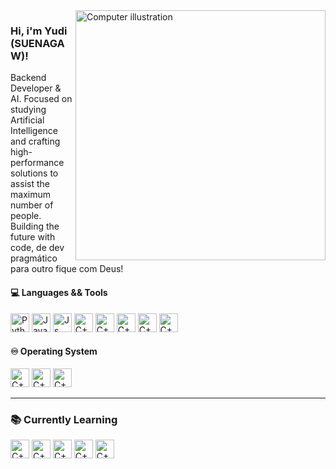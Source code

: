 <img src="https://static.vecteezy.com/system/resources/previews/010/794/340/non_2x/blue-artificial-intelligence-technology-circuit-file-free-png.png" alt="Computer illustration" width="400px" align="right" />

### Hi, i'm Yudi (SUENAGAW)!

Backend Developer & AI. 
Focused on studying Artificial Intelligence and crafting high-performance solutions to assist the maximum number of people. 
Building the future with code, de dev pragmático para outro fique com Deus!



#### 💻 Languages && Tools

<a href="https://www.python.org/"><img aligm="center" alt="Python" heigth="20" width="30" src="https://cdn.jsdelivr.net/gh/devicons/devicon@latest/icons/python/python-original.svg" /></a> 
<a href="https://www.java.com/pt-BR/"><img aligm="center" alt="Java" heigth="20" width="30" src="https://cdn.jsdelivr.net/gh/devicons/devicon@latest/icons/java/java-original.svg" /></a>
<a href="https://developer.mozilla.org/pt-BR/docs/Web/JavaScript"><img aligm="center" alt="Js" heigth="20" width="30" src="https://cdn.jsdelivr.net/gh/devicons/devicon@latest/icons/javascript/javascript-original.svg" /></a> 
<a href="https://isocpp.org/"><img aligm="center" alt="C++" heigth="20" width="30" src="https://cdn.jsdelivr.net/gh/devicons/devicon@latest/icons/cplusplus/cplusplus-original.svg" /></a> 
<a href="https://pytorch.org/"><img aligm="center" alt="C++" heigth="20" width="30" src="https://cdn.jsdelivr.net/gh/devicons/devicon@latest/icons/pytorch/pytorch-original.svg" /></a> 
<a href="https://huggingface.co/"><img aligm="center" alt="C++" heigth="20" width="30" src="https://huggingface.co/datasets/huggingface/brand-assets/resolve/main/hf-logo-pirate.png?download=true" /></a> 
<a href="https://pypi.org/project/transformers/"><img aligm="center" alt="C++" heigth="20" width="30" src="https://cdn.jsdelivr.net/gh/devicons/devicon@latest/icons/pypi/pypi-original.svg" /></a> 
<a href="https://openai.com/api/"><img aligm="center" alt="C++" heigth="20" width="30" src="https://img.icons8.com/ios11/512/FFFFFF/chatgpt.png" /></a> 


#### ♾︎ Operating System
<a href="https://archlinux.org/"><img aligm="center" alt="C++" heigth="20" width="30" src="https://cdn.jsdelivr.net/gh/devicons/devicon@latest/icons/archlinux/archlinux-original.svg" /></a> 
<a href="https://hyprland.org/"><img aligm="center" alt="C++" heigth="20" width="30" src="https://ewen-lbh.gallerycdn.vsassets.io/extensions/ewen-lbh/hyprland/0.1.2/1714321732225/Microsoft.VisualStudio.Services.Icons.Default" /></a>
<a href="https://www.linux.org/"><img aligm="center" alt="C++" heigth="20" width="30" src="https://cdn.jsdelivr.net/gh/devicons/devicon@latest/icons/linux/linux-original.svg" /></a>

---

### 📚 Currently Learning
<a href="https://github.com/Yudisssss/API_RickEndMorth"><img aligm="center" alt="C++" heigth="20" width="30" src="https://cdn-icons-png.flaticon.com/512/10169/10169724.png" /></a>
<a href="https://www.docker.com/"><img aligm="center" alt="C++" heigth="20" width="30" src="https://cdn.jsdelivr.net/gh/devicons/devicon@latest/icons/docker/docker-original.svg" /></a>
<a href="https://openai.com/"><img aligm="center" alt="C++" heigth="20" width="30" src="https://icons.veryicon.com/png/o/education-technology/blue-gray-solid-blend-icon/artificial-intelligence-5.png" /></a>
<a href="https://nixos.org/"><img aligm="center" alt="C++" heigth="20" width="30" src="https://cdn.jsdelivr.net/gh/devicons/devicon@latest/icons/nixos/nixos-original.svg" /></a> 
<a href="https://www.langchain.com/"><img aligm="center" alt="C++" heigth="20" width="30" src="https://cdn.jsdelivr.net/gh/devicons/devicon@latest/icons/python/python-original.svg" /></a>


<!-- <a href="https://nixos.org/"><img aligm="center" alt="C++" heigth="20" width="30" src="https://cdn.jsdelivr.net/gh/devicons/devicon@latest/icons/nixos/nixos-original.svg" /></a> --> 
> 
<!-- <a href="https://ngrok.com/"><img aligm="center" alt="C++" heigth="20" width="30" src="https://images.icon-icons.com/3913/PNG/512/ngrok_logo_icon_248373.png" /></a> -->

